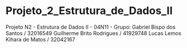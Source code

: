 # Projeto_2_Estrutura_de_Dados_II
Projeto N2 -  Estrutura de Dados II - 04N11   - Grupo:      Gabriel Bispo dos Santos / 32016549      Guilherme Brito Rodrigues / 41929748       Lucas Lemos Kihara de Matos / 32042167
